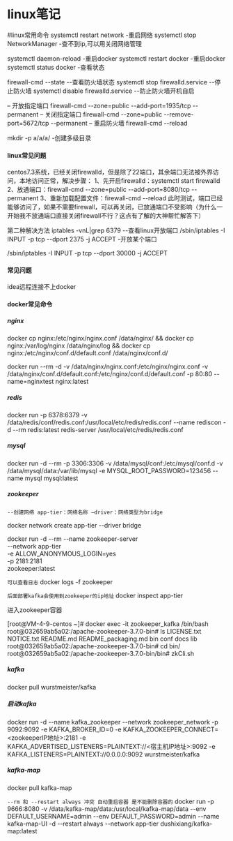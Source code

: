 # linux笔记

#linux常用命令
systemctl restart network -重启网络
systemctl stop NetworkManager -查不到ip,可以用关闭网络管理

systemctl daemon-reload -重启docker
systemctl restart docker -重启docker
systemctl status docker  -查看状态

firewall-cmd --state --查看防火墙状态
systemctl stop firewalld.service --停止防火墙
systemctl disable firewalld.service --防止防火墙开机自启

– 开放指定端口
firewall-cmd --zone=public --add-port=1935/tcp --permanent
– 关闭指定端口
firewall-cmd --zone=public --remove-port=5672/tcp --permanent
– 重启防火墙
firewall-cmd --reload

mkdir -p a/a/a/ -创建多级目录


#### linux常见问题
centos7.3系统，已经关闭firewalld，但是除了22端口，其余端口无法被外界访问，本地访问正常，解决步骤：
1、先开启firewalld：systemctl start firewalld
2、放通端口：firewall-cmd --zone=public --add-port=8080/tcp --permanent
3、重新加载配置文件：firewall-cmd --reload
此时测试，端口已经能够访问了，如果不需要firewall，可以再关闭，已放通端口不受影响（为什么一开始我不放通端口直接关闭firewall不行？这点有了解的大神帮忙解答下）


第二种解决方法
iptables -vnL|grep 6379 --查看linux开放端口
/sbin/iptables -I INPUT -p tcp --dport 2375 -j ACCEPT -开放某个端口

/sbin/iptables -I INPUT -p tcp --dport 30000 -j ACCEPT


#### 常见问题
idea远程连接不上docker

#### docker常见命令

##### nginx
docker cp nginx:/etc/nginx/nginx.conf /data/nginx/ && docker cp nginx:/var/log/nginx /data/nginx/log && docker cp nginx:/etc/nginx/conf.d/default.conf /data/nginx/conf.d/

docker run --rm -d -v /data/nginx/nginx.conf:/etc/nginx/nginx.conf -v /data/nginx/conf.d/default.conf:/etc/nginx/conf.d/default.conf -p 80:80 --name=nginxtest nginx:latest

##### redis
docker run -p 6378:6379 -v /data/redis/conf/redis.conf:/usr/local/etc/redis/redis.conf --name rediscon -d --rm redis:latest redis-server /usr/local/etc/redis/redis.conf

##### mysql
docker run -d --rm -p 3306:3306 -v /data/mysql/conf:/etc/mysql/conf.d -v /data/mysql/data:/var/lib/mysql -e MYSQL_ROOT_PASSWORD=123456 --name  mysql mysql:latest


##### zookeeper
`--创建网络
app-tier：网络名称
–driver：网络类型为bridge`

docker network create app-tier --driver bridge

docker run -d --rm --name zookeeper-server \
--network app-tier \
-e ALLOW_ANONYMOUS_LOGIN=yes \
-p 2181:2181 \
zookeeper:latest

`可以查看日志`
docker logs -f zookeeper

`后面部署kafka会使用到zookeeper的ip地址`
docker inspect app-tier

进入zookeeper容器

[root@VM-4-9-centos ~]# docker exec -it zookeeper_kafka /bin/bash
root@032659ab5a02:/apache-zookeeper-3.7.0-bin# ls
LICENSE.txt  NOTICE.txt  README.md  README_packaging.md  bin  conf  docs  lib
root@032659ab5a02:/apache-zookeeper-3.7.0-bin# cd bin/
root@032659ab5a02:/apache-zookeeper-3.7.0-bin/bin# zkCli.sh

##### kafka

docker pull wurstmeister/kafka

##### 启动kafka
docker run -d --name kafka_zookeeper  --network zookeeper_network -p 9092:9092 -e KAFKA_BROKER_ID=0 -e KAFKA_ZOOKEEPER_CONNECT=<zookeeperIP地址>:2181 -e KAFKA_ADVERTISED_LISTENERS=PLAINTEXT://<宿主机IP地址>:9092 -e KAFKA_LISTENERS=PLAINTEXT://0.0.0.0:9092  wurstmeister/kafka

##### kafka-map
docker pull kafka-map

`--rm 和 --restart always 冲突 自动重启容器 是不能删除容器的`
docker run -p 9666:8080 -v /data/kafka-map/data:/usr/local/kafka-map/data --env DEFAULT_USERNAME=admin --env DEFAULT_PASSWORD=admin --name kafka-map-UI -d --restart always --network app-tier dushixiang/kafka-map:latest 






